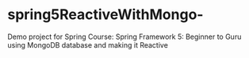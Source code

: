 # spring5ReactiveWithMongo-
Demo project for Spring Course: Spring Framework 5: Beginner to Guru using MongoDB database and making it Reactive
